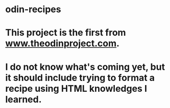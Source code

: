 # odin-recipes
# This project is the first from www.theodinproject.com.
# I do not know what's coming yet, but it should include trying to format a recipe using HTML knowledges I learned.
